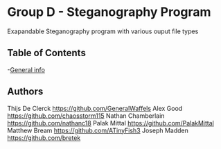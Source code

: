# Group D - Steganography Program
Exapandable Steganography program with various ouput file types
## Table of Contents
-[General info]()

## Authors
Thijs De Clerck <https://github.com/GeneralWaffels> 
Alex Good <https://github.com/chaosstorm115>
Nathan Chamberlain <https://github.com/nathanc18>
Palak Mittal <https://github.com/PalakMittal>
Matthew Bream <https://github.com/ATinyFish3>
Joseph Madden <https://github.com/bretek>
